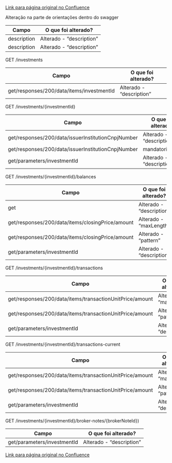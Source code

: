 [Link para página original no Confluence](https://openfinancebrasil.atlassian.net/wiki/spaces/OF/pages/144900689)

Alteração na parte de orientações dentro do swagger

| **Campo** | **O que foi alterado?** |
| --- | --- |
| description | Alterado - “description” |
| description | Alterado - “description” |

 GET /investments

| **Campo** | **O que foi alterado?** |
| --- | --- |
| get/responses/200/data/items/investmentId | Alterado - “description” |

 GET /investments/{investmentId}

| **Campo** | **O que foi alterado?** |
| --- | --- |
| get/responses/200/data/issuerInstitutionCnpjNumber | Alterado - “description” |
| get/responses/200/data/issuerInstitutionCnpjNumber | mandatoriedade |
| get/parameters/investmentId | Alterado - “description” |

 GET /investments/{investmentId}/balances

| **Campo** | **O que foi alterado?** |
| --- | --- |
| get | Alterado - “description” |
| get/responses/200/data/items/closingPrice/amount | Alterado - “maxLength” |
| get/responses/200/data/items/closingPrice/amount | Alterado - “pattern” |
| get/parameters/investmentId | Alterado - “description” |

 GET /investments/{investmentId}/transactions

| **Campo** | **O que foi alterado?** |
| --- | --- |
| get/responses/200/data/items/transactionUnitPrice/amount | Alterado - “maxLength” |
| get/responses/200/data/items/transactionUnitPrice/amount | Alterado - “pattern” |
| get/parameters/investmentId | Alterado - “description” |

 GET /investments/{investmentId}/transactions-current

| **Campo** | **O que foi alterado?** |
| --- | --- |
| get/responses/200/data/items/transactionUnitPrice/amount | Alterado - “maxLength” |
| get/responses/200/data/items/transactionUnitPrice/amount | Alterado - “pattern” |
| get/parameters/investmentId | Alterado - “description” |

 GET /investments/{investmentId}/broker-notes/{brokerNoteId})

| **Campo** | **O que foi alterado?** |
| --- | --- |
| get/parameters/investmentId | Alterado - “description” |

[Link para página original no Confluence](https://openfinancebrasil.atlassian.net/wiki/spaces/OF/pages/144900689)